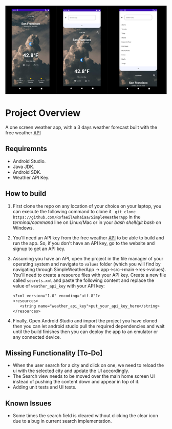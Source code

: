 ![alt text](./screenshot/screenshot-project-overview.png)

# Project Overview
A one screen weather app, with a 3 days weather forecast built with the free weather [API](https://www.weatherapi.com)

## Requiremnts
- Android Studio.
- Java JDK.
- Android SDK.
- Weather API Key.

## How to build

1. First clone the repo on any location of your choice on your laptop, you can execute the following command to clone it ` git clone https://github.com/RofaeilAshaiaa/SimpleWeatherApp` in the _terminal/command_ line on Linux/Mac or in your _bash shell/git bash_ on Windows.

2. You'll need an API key from the free weather [API](https://www.weatherapi.com) to be able to build and run the app. So, if you don't have an API key, go to the website and signup to get an API key.

3. Assuming you have an API, open the project in the file manager of your operating system and navigate to `values` folder (which you will find by navigating through SimpleWeatherApp -> app->src->main->res->values). You'll need to create a resource files with your API key. Create a new file called `secrets.xml` and paste the following content and replace the value of `weather_api_key` with your API key:
    ```
    <?xml version="1.0" encoding="utf-8"?>
    <resources>
       <string name="weather_api_key">put_your_api_key_here</string>
    </resources>
    ```
4. Finally, Open Android Studio and import the project you have cloned then you can let android studio pull the required dependencies and wait until the build finishes then you can deploy the app to an emulator or any connected device. 


## Missing Functionality [To-Do]

- When the user search for a city and click on one, we need to reload the ui with the selected city and update the UI accordingly.
- The Search view needs to be moved over the main home screen UI instead of pushing the content down and appear in top of it.
- Adding unit tests and UI tests.

## Known Issues
- Some times the search field is cleared without clicking the clear icon due to a bug in current search implementation.
